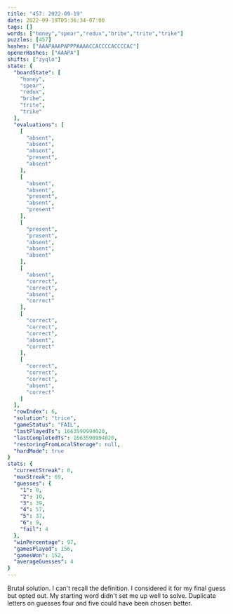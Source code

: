 ```yaml
---
title: "457: 2022-09-19"
date: 2022-09-19T05:36:34-07:00
tags: []
words: ["honey","spear","redux","bribe","trite","trike"]
puzzles: [457]
hashes: ["AAAPAAAPAPPPAAAACCACCCCACCCCAC"]
openerHashes: ["AAAPA"]
shifts: ["zyqlo"]
state: {
  "boardState": [
    "honey",
    "spear",
    "redux",
    "bribe",
    "trite",
    "trike"
  ],
  "evaluations": [
    [
      "absent",
      "absent",
      "absent",
      "present",
      "absent"
    ],
    [
      "absent",
      "absent",
      "present",
      "absent",
      "present"
    ],
    [
      "present",
      "present",
      "absent",
      "absent",
      "absent"
    ],
    [
      "absent",
      "correct",
      "correct",
      "absent",
      "correct"
    ],
    [
      "correct",
      "correct",
      "correct",
      "absent",
      "correct"
    ],
    [
      "correct",
      "correct",
      "correct",
      "absent",
      "correct"
    ]
  ],
  "rowIndex": 6,
  "solution": "trice",
  "gameStatus": "FAIL",
  "lastPlayedTs": 1663590994020,
  "lastCompletedTs": 1663590994020,
  "restoringFromLocalStorage": null,
  "hardMode": true
}
stats: {
  "currentStreak": 0,
  "maxStreak": 69,
  "guesses": {
    "1": 0,
    "2": 10,
    "3": 39,
    "4": 57,
    "5": 37,
    "6": 9,
    "fail": 4
  },
  "winPercentage": 97,
  "gamesPlayed": 156,
  "gamesWon": 152,
  "averageGuesses": 4
}
---
```


<!-- more -->
Brutal solution. I can't recall the definition. I considered it for my final guess but opted out. My starting word didn't set me up well to solve. Duplicate letters on guesses four and five could have been chosen better. 
